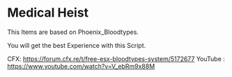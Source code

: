 # Medical Heist

This Items are based on Phoenix_Bloodtypes.

You will get the best Experience with this Script.

CFX: https://forum.cfx.re/t/free-esx-bloodtypes-system/5172677
YouTube : https://www.youtube.com/watch?v=V_ebRm9x88M